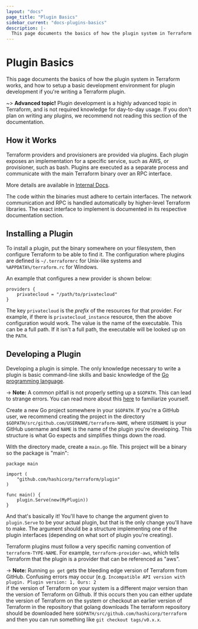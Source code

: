 ```yaml
---
layout: "docs"
page_title: "Plugin Basics"
sidebar_current: "docs-plugins-basics"
description: |-
  This page documents the basics of how the plugin system in Terraform works, and how to setup a basic development environment for plugin development if you're writing a Terraform plugin.
---
```


# Plugin Basics

This page documents the basics of how the plugin system in Terraform
works, and how to setup a basic development environment for plugin development
if you're writing a Terraform plugin.

~> **Advanced topic!** Plugin development is a highly advanced
topic in Terraform, and is not required knowledge for day-to-day usage.
If you don't plan on writing any plugins, we recommend not reading
this section of the documentation.

## How it Works

Terraform providers and provisioners are provided via plugins. Each plugin
exposes an implementation for a specific service, such as AWS, or provisioner,
such as bash. Plugins are executed as a separate process and communicate with
the main Terraform binary over an RPC interface.

More details are available in 
[Internal Docs](/docs/internals/internal-plugins.html).

The code within the binaries must adhere to certain interfaces.
The network communication and RPC is handled automatically by higher-level
Terraform libraries. The exact interface to implement is documented
in its respective documentation section.

## Installing a Plugin

To install a plugin, put the binary somewhere on your filesystem, then
configure Terraform to be able to find it. The configuration where plugins
are defined is `~/.terraformrc` for Unix-like systems and
`%APPDATA%/terraform.rc` for Windows.

An example that configures a new provider is shown below:

```
providers {
	privatecloud = "/path/to/privatecloud"
}
```

The key `privatecloud` is the _prefix_ of the resources for that provider.
For example, if there is `privatecloud_instance` resource, then the above
configuration would work. The value is the name of the executable. This
can be a full path. If it isn't a full path, the executable will be looked
up on the `PATH`.

## Developing a Plugin

Developing a plugin is simple. The only knowledge necessary to write
a plugin is basic command-line skills and basic knowledge of the
[Go programming language](http://golang.org).

-> **Note:** A common pitfall is not properly setting up a
<code>$GOPATH</code>. This can lead to strange errors. You can read more about
this [here](https://golang.org/doc/code.html) to familiarize
yourself.

Create a new Go project somewhere in your `$GOPATH`. If you're a
GitHub user, we recommend creating the project in the directory
`$GOPATH/src/github.com/USERNAME/terraform-NAME`, where `USERNAME`
is your GitHub username and `NAME` is the name of the plugin you're
developing. This structure is what Go expects and simplifies things down
the road.

With the directory made, create a `main.go` file. This project will
be a binary so the package is "main":

```
package main

import (
	"github.com/hashicorp/terraform/plugin"
)

func main() {
	plugin.Serve(new(MyPlugin))
}
```

And that's basically it! You'll have to change the argument given to
`plugin.Serve` to be your actual plugin, but that is the only change
you'll have to make. The argument should be a structure implementing
one of the plugin interfaces (depending on what sort of plugin
you're creating).

Terraform plugins must follow a very specific naming convention of
`terraform-TYPE-NAME`. For example, `terraform-provider-aws`, which
tells Terraform that the plugin is a provider that can be referenced
as "aws".

-> **Note:** Running ```go get``` gets the bleeding edge version of
Terraform from GitHub. Confusing errors may occur 
(e.g. ``` Incompatible API version with plugin. Plugin version: 1, Ours: 2 ```  
if the version of Terraform on your system is a different major version than the version 
of Terraform on Github. If this occurs then you can either update the version 
of Terraform on the system or checkout an earlier version of Terraform 
in the repository that golang downloads The terraform repository should
be downloaded here ``` $GOPATH/src/github.com/hashicorp/terraform ```
and then you can run something like ``` git checkout tags/v0.x.x ```.
